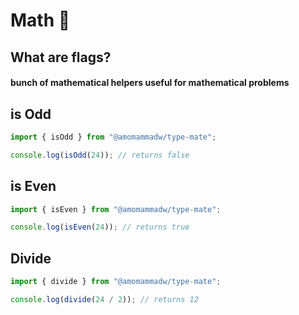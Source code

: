 # Math :memo:

## What are flags?

#### bunch of mathematical helpers useful for mathematical problems

## is Odd

```js
import { isOdd } from "@amomammadw/type-mate";

console.log(isOdd(24)); // returns false
```

## is Even

```js
import { isEven } from "@amomammadw/type-mate";

console.log(isEven(24)); // returns true
```

## Divide

```js
import { divide } from "@amomammadw/type-mate";

console.log(divide(24 / 2)); // returns 12
```
